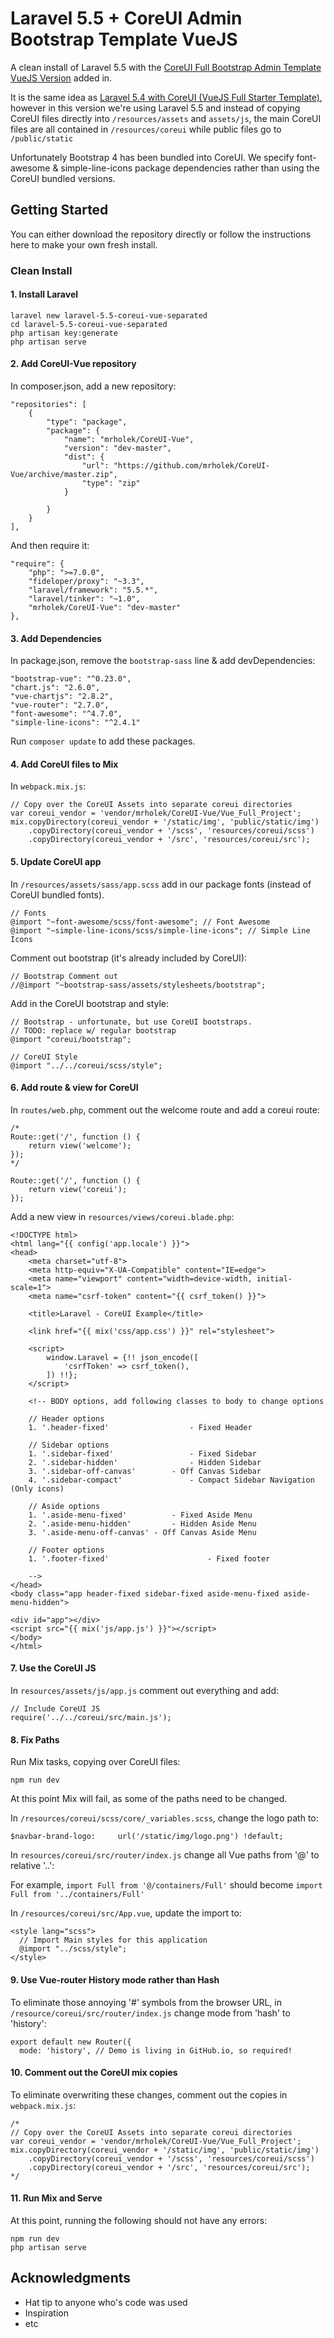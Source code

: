 # Laravel 5.5 + CoreUI Admin Bootstrap Template VueJS

A clean install of Laravel 5.5 with the [CoreUI Full Bootstrap Admin Template VueJS Version](https://github.com/mrholek/CoreUI-Vue) added in. 

It is the same idea as [Laravel 5.4 with CoreUI (VueJS Full Starter Template)](https://github.com/Braunson/laravel-coreui-vue), 
however in this version we're using Laravel 5.5 and instead of copying CoreUI files directly into `/resources/assets` and `assets/js`,
the main CoreUI files are all contained in `/resources/coreui` while public files go to `/public/static`

Unfortunately Bootstrap 4 has been bundled into CoreUI.  We specify font-awesome & simple-line-icons package dependencies rather than using the CoreUI bundled versions.

## Getting Started

You can either download the repository directly or follow the instructions here to make your own fresh install.

### Clean Install

#### 1. Install Laravel

    laravel new laravel-5.5-coreui-vue-separated
    cd laravel-5.5-coreui-vue-separated
    php artisan key:generate
    php artisan serve



#### 2. Add CoreUI-Vue repository

In composer.json, add a new repository:

    "repositories": [
        {
            "type": "package",
            "package": {
                "name": "mrholek/CoreUI-Vue",
                "version": "dev-master",
                "dist": {
                    "url": "https://github.com/mrholek/CoreUI-Vue/archive/master.zip",
                    "type": "zip"
                }

            }
        }
    ],

And then require it:
    
    "require": {
        "php": ">=7.0.0",
        "fideloper/proxy": "~3.3",
        "laravel/framework": "5.5.*",
        "laravel/tinker": "~1.0",
        "mrholek/CoreUI-Vue": "dev-master"
    },

#### 3. Add Dependencies

In package.json, remove the `bootstrap-sass` line & add devDependencies:

    "bootstrap-vue": "^0.23.0",
    "chart.js": "2.6.0",
    "vue-chartjs": "2.8.2",
    "vue-router": "2.7.0",
    "font-awesome": "^4.7.0",
    "simple-line-icons": "^2.4.1"

Run `composer update` to add these packages.

#### 4. Add CoreUI files to Mix

In `webpack.mix.js`:

    // Copy over the CoreUI Assets into separate coreui directories
    var coreui_vendor = 'vendor/mrholek/CoreUI-Vue/Vue_Full_Project';
    mix.copyDirectory(coreui_vendor + '/static/img', 'public/static/img')
        .copyDirectory(coreui_vendor + '/scss', 'resources/coreui/scss')
        .copyDirectory(coreui_vendor + '/src', 'resources/coreui/src');



#### 5. Update CoreUI app

In `/resources/assets/sass/app.scss` add in our package fonts (instead of CoreUI bundled fonts).

    // Fonts
    @import "~font-awesome/scss/font-awesome"; // Font Awesome
    @import "~simple-line-icons/scss/simple-line-icons"; // Simple Line Icons

Comment out bootstrap (it's already included by CoreUI):

    // Bootstrap Comment out
    //@import "~bootstrap-sass/assets/stylesheets/bootstrap";

Add in the CoreUI bootstrap and style:

    // Bootstrap - unfortunate, but use CoreUI bootstraps.
    // TODO: replace w/ regular bootstrap
    @import "coreui/bootstrap";
    
    // CoreUI Style
    @import "../../coreui/scss/style";
    
#### 6. Add route & view for CoreUI

In `routes/web.php`, comment out the welcome route and add a coreui route:

    /*
    Route::get('/', function () {
        return view('welcome');
    });
    */
    
    Route::get('/', function () {
        return view('coreui');
    });

Add a new view in `resources/views/coreui.blade.php`:

    <!DOCTYPE html>
    <html lang="{{ config('app.locale') }}">
    <head>
        <meta charset="utf-8">
        <meta http-equiv="X-UA-Compatible" content="IE=edge">
        <meta name="viewport" content="width=device-width, initial-scale=1">
        <meta name="csrf-token" content="{{ csrf_token() }}">
    
        <title>Laravel - CoreUI Example</title>
    
        <link href="{{ mix('css/app.css') }}" rel="stylesheet">
    
        <script>
            window.Laravel = {!! json_encode([
                'csrfToken' => csrf_token(),
            ]) !!};
        </script>
    
        <!-- BODY options, add following classes to body to change options
    
        // Header options
        1. '.header-fixed'					- Fixed Header
    
        // Sidebar options
        1. '.sidebar-fixed'					- Fixed Sidebar
        2. '.sidebar-hidden'				- Hidden Sidebar
        3. '.sidebar-off-canvas'		- Off Canvas Sidebar
        4. '.sidebar-compact'				- Compact Sidebar Navigation (Only icons)
    
        // Aside options
        1. '.aside-menu-fixed'			- Fixed Aside Menu
        2. '.aside-menu-hidden'			- Hidden Aside Menu
        3. '.aside-menu-off-canvas'	- Off Canvas Aside Menu
    
        // Footer options
        1. '.footer-fixed'						- Fixed footer
    
        -->
    </head>
    <body class="app header-fixed sidebar-fixed aside-menu-fixed aside-menu-hidden">
    
    <div id="app"></div>
    <script src="{{ mix('js/app.js') }}"></script>
    </body>
    </html>

#### 7. Use the CoreUI JS

In `resources/assets/js/app.js` comment out everything and add:

    // Include CoreUI JS
    require('../../coreui/src/main.js');

#### 8. Fix Paths

Run Mix tasks, copying over CoreUI files:

    npm run dev

At this point Mix will fail, as some of the paths need to be changed.

In `/resources/coreui/scss/core/_variables.scss`, change the logo path to:

    $navbar-brand-logo:     url('/static/img/logo.png') !default;

In `resources/coreui/src/router/index.js` change all Vue paths from '@' to relative '..':

For example, `import Full from '@/containers/Full'` should become `import Full from '../containers/Full'`

In `/resources/coreui/src/App.vue`, update the import to:

    <style lang="scss">
      // Import Main styles for this application
      @import "../scss/style";
    </style>

#### 9. Use Vue-router History mode rather than Hash

To eliminate those annoying '#' symbols from the browser URL, 
in `/resource/coreui/src/router/index.js` change mode from 'hash' to 'history':

    export default new Router({
      mode: 'history', // Demo is living in GitHub.io, so required!

#### 10. Comment out the CoreUI mix copies

To eliminate overwriting these changes, comment out the copies in `webpack.mix.js`:

    /*
    // Copy over the CoreUI Assets into separate coreui directories
    var coreui_vendor = 'vendor/mrholek/CoreUI-Vue/Vue_Full_Project';
    mix.copyDirectory(coreui_vendor + '/static/img', 'public/static/img')
        .copyDirectory(coreui_vendor + '/scss', 'resources/coreui/scss')
        .copyDirectory(coreui_vendor + '/src', 'resources/coreui/src');
    */

#### 11. Run Mix and Serve

At this point, running the following should not have any errors:

    npm run dev
    php artisan serve


## Acknowledgments

* Hat tip to anyone who's code was used
* Inspiration
* etc

